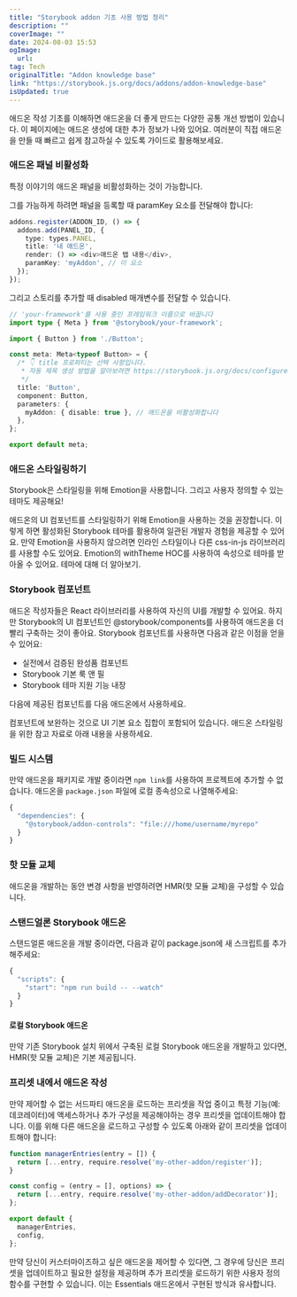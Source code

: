 ```yaml
---
title: "Storybook addon 기초 사용 방법 정리"
description: ""
coverImage: ""
date: 2024-08-03 15:53
ogImage: 
  url: 
tag: Tech
originalTitle: "Addon knowledge base"
link: "https://storybook.js.org/docs/addons/addon-knowledge-base"
isUpdated: true
---
```







애드온 작성 기초를 이해하면 애드온을 더 좋게 만드는 다양한 공통 개선 방법이 있습니다. 이 페이지에는 애드온 생성에 대한 추가 정보가 나와 있어요. 여러분이 직접 애드온을 만들 때 빠르고 쉽게 참고하실 수 있도록 가이드로 활용해보세요.

### 애드온 패널 비활성화

특정 이야기의 애드온 패널을 비활성화하는 것이 가능합니다.

그를 가능하게 하려면 패널을 등록할 때 paramKey 요소를 전달해야 합니다:



```typescript
addons.register(ADDON_ID, () => {
  addons.add(PANEL_ID, {
    type: types.PANEL,
    title: '내 애드온',
    render: () => <div>애드온 탭 내용</div>,
    paramKey: 'myAddon', // 이 요소
  });
});
```

그리고 스토리를 추가할 때 disabled 매개변수를 전달할 수 있습니다.

```typescript
// 'your-framework'를 사용 중인 프레임워크 이름으로 바꿉니다
import type { Meta } from '@storybook/your-framework';

import { Button } from './Button';

const meta: Meta<typeof Button> = {
  /* 👇 title 프로퍼티는 선택 사항입니다.
   * 자동 제목 생성 방법을 알아보려면 https://storybook.js.org/docs/configure/#configure-story-loading 참조
   */
  title: 'Button',
  component: Button,
  parameters: {
    myAddon: { disable: true }, // 애드온을 비활성화합니다
  },
};

export default meta;
```

### 애드온 스타일링하기



Storybook은 스타일링을 위해 Emotion을 사용합니다. 그리고 사용자 정의할 수 있는 테마도 제공해요!

애드온의 UI 컴포넌트를 스타일링하기 위해 Emotion을 사용하는 것을 권장합니다. 이렇게 하면 활성화된 Storybook 테마를 활용하여 일관된 개발자 경험을 제공할 수 있어요. 만약 Emotion을 사용하지 않으려면 인라인 스타일이나 다른 css-in-js 라이브러리를 사용할 수도 있어요. Emotion의 withTheme HOC를 사용하여 속성으로 테마를 받아올 수 있어요. 테마에 대해 더 알아보기.

### Storybook 컴포넌트

애드온 작성자들은 React 라이브러리를 사용하여 자신의 UI를 개발할 수 있어요. 하지만 Storybook의 UI 컴포넌트인 @storybook/components를 사용하여 애드온을 더 빨리 구축하는 것이 좋아요. Storybook 컴포넌트를 사용하면 다음과 같은 이점을 얻을 수 있어요:



- 실전에서 검증된 완성품 컴포넌트
- Storybook 기본 룩 앤 필
- Storybook 테마 지원 기능 내장

다음에 제공된 컴포넌트를 다음 애드온에서 사용하세요.

컴포넌트에 보완하는 것으로 UI 기본 요소 집합이 포함되어 있습니다. 애드온 스타일링을 위한 참고 자료로 아래 내용을 사용하세요.

### 빌드 시스템



만약 애드온을 패키지로 개발 중이라면 `npm link`를 사용하여 프로젝트에 추가할 수 없습니다. 애드온을 `package.json` 파일에 로컬 종속성으로 나열해주세요:

```js
{
  "dependencies": {
    "@storybook/addon-controls": "file:///home/username/myrepo"
  }
}
```

### 핫 모듈 교체

애드온을 개발하는 동안 변경 사항을 반영하려면 HMR(핫 모듈 교체)을 구성할 수 있습니다.



### 스탠드얼론 Storybook 애드온

스탠드얼론 애드온을 개발 중이라면, 다음과 같이 package.json에 새 스크립트를 추가해주세요:

```js
{
  "scripts": {
    "start": "npm run build -- --watch"
  }
}
```

#### 로컬 Storybook 애드온



만약 기존 Storybook 설치 위에서 구축된 로컬 Storybook 애드온을 개발하고 있다면, HMR(핫 모듈 교체)은 기본 제공됩니다.

### 프리셋 내에서 애드온 작성

만약 제어할 수 없는 서드파티 애드온을 로드하는 프리셋을 작업 중이고 특정 기능(예: 데코레이터)에 액세스하거나 추가 구성을 제공해야하는 경우 프리셋을 업데이트해야 합니다. 이를 위해 다른 애드온을 로드하고 구성할 수 있도록 아래와 같이 프리셋을 업데이트해야 합니다:

```typescript
function managerEntries(entry = []) {
  return [...entry, require.resolve('my-other-addon/register')];
}

const config = (entry = [], options) => {
  return [...entry, require.resolve('my-other-addon/addDecorator')];
};

export default {
  managerEntries,
  config,
};
```



만약 당신이 커스터마이즈하고 싶은 애드온을 제어할 수 있다면, 그 경우에 당신은 프리셋을 업데이트하고 필요한 설정을 제공하며 추가 프리셋을 로드하기 위한 사용자 정의 함수를 구현할 수 있습니다. 이는 Essentials 애드온에서 구현된 방식과 유사합니다.